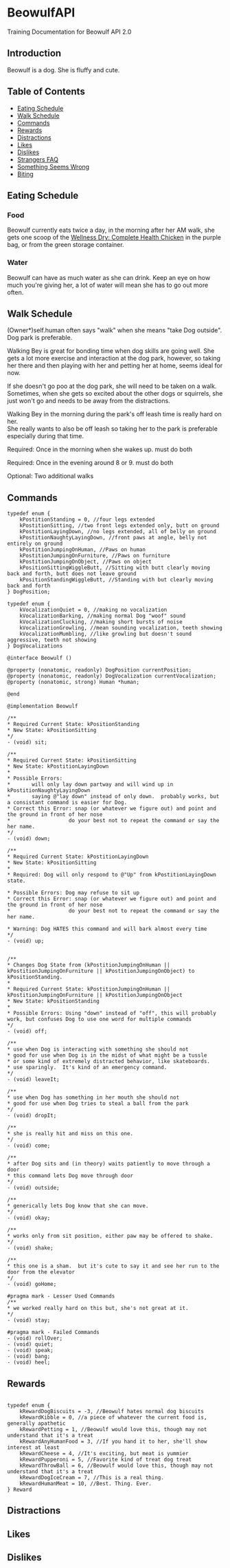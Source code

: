 BeowulfAPI
==========

Training Documentation for Beowulf API 2.0

## Introduction

Beowulf is a dog.  She is fluffy and cute.

## Table of Contents
* [Eating Schedule](#eating-schedule)
* [Walk Schedule](#walk-schedule)
* [Commands](#commands)
* [Rewards](#rewards)
* [Distractions](#distractions)
* [Likes](#likes)
* [Dislikes](#dislikes)
* [Strangers FAQ](#stranger-faq)
* [Something Seems Wrong](#something-seems-wrong)
* [Biting](#biting)

## Eating Schedule

### Food
Beowulf currently eats twice a day, in the morning after her AM walk, she gets one scoop of the [Wellness Dry: Complete Health Chicken](https://www.freshdirect.com/pdp.jsp?productId=gro_pid_4007877&catId=dog_food_dry_nat) in the purple bag, or from the green storage container.

### Water
Beowulf can have as much water as she can drink. 
Keep an eye on how much you're giving her, a lot of water will mean 
she has to go out more often.

## Walk Schedule

(Owner*)self.human often says "walk" when she means "take Dog outside".  Dog park is preferable.

Walking Bey is great for bonding time when dog skills are going well.
She gets a lot more exercise and interaction at the dog park, however,
so taking her there and then playing with her and petting her at home, seems ideal for now.

If she doesn't go poo at the dog park, she will need to be taken on a walk.  Sometimes, when she 
gets so excited about the other dogs or squirrels, she just won't go and needs to be away from the distractions.

Walking Bey in the morning during the park's off leash time is really hard on her.  
She really wants to also be off leash so taking her to the park is preferable especially
during that time.

Required: Once in the morning when she wakes up. must do both

Required: Once in the evening around 8 or 9. must do both

Optional: Two additional walks

## Commands


```objc
typedef enum {
    kPostitionStanding = 0, //four legs extended
    kPostitionSitting, //two front legs extended only, butt on ground
    kPostitionLayingDown, //no legs extended, all of belly on ground
    kPostitionNaughtyLayingDown, //front paws at angle, belly not entirely on ground
    kPostitionJumpingOnHuman, //Paws on human
    kPostitionJumpingOnFurniture, //Paws on furniture
    kPostitionJumpingOnObject, //Paws on object
    kPositionSittingWiggleButt, //Sitting with butt clearly moving back and forth, butt does not leave ground
    kPositionStandingWiggleButt, //Standing with but clearly moving back and forth
} DogPosition;

typedef enum {
    kVocalizationQuiet = 0, //making no vocalization
    kVocalizationBarking, //making normal Dog "woof" sound
    kVocalizationClucking, //making short bursts of noise 
    kVocalizationGrowling, //mean sounding vocalization, teeth showing
    kVocalizationMumbling, //like growling but doesn't sound aggressive, teeth not showing
} DogVocalizations

@interface Beowulf ()

@property (nonatomic, readonly) DogPosition currentPosition;
@property (nonatomic, readonly) DogVocalization currentVocalization;
@property (nonatomic, strong) Human *human;

@end

@implementation Beowulf

/**
* Required Current State: kPositionStanding
* New State: kPositionSitting
*/
- (void) sit;

/**
* Required Current State: kPositionSitting
* New State: kPostitionLayingDown
*
* Possible Errors: 
* 		will only lay down partway and will wind up in kPostitionNaughtyLayingDown
*		saying @"lay down" instead of only down.  probably works, but a consistant command is easier for Dog.
* Correct this Error: snap (or whatever we figure out) and point and the ground in front of her nose
* 					do your best not to repeat the command or say the her name.
*/
- (void) down;

/**
* Required Current State: kPostitionLayingDown
* New State: kPositionSitting
*
* Required: Dog will only respond to @"Up" from kPostitionLayingDown state.

* Possible Errors: Dog may refuse to sit up
* Correct this Error: snap (or whatever we figure out) and point and the ground in front of her nose
* 					do your best not to repeat the command or say the her name.

* Warning: Dog HATES this command and will bark almost every time
*/
- (void) up;


/**
* Changes Dog State from (kPostitionJumpingOnHuman || kPostitionJumpingOnFurniture || kPostitionJumpingOnObject) to kPositionStanding.
* 
* Required Current State: kPostitionJumpingOnHuman || kPostitionJumpingOnFurniture || kPostitionJumpingOnObject
* New State: kPositionStanding
* 
* Possible Errors: Using "down" instead of "off", this will probably work, but confuses Dog to use one word for multiple commands
*/
- (void) off;

/**
* use when Dog is interacting with something she should not
* good for use when Dog is in the midst of what might be a tussle
* or some kind of extremely distracted behavior, like skateboards.
* use sparingly.  It's kind of an emergency command.
*/
- (void) leaveIt;

/**
* use when Dog has something in her mouth she should not
* good for use when Dog tries to steal a ball from the park
*/
- (void) dropIt;

/**
* she is really hit and miss on this one.
*/
- (void) come;

/**
* after Dog sits and (in theory) waits patiently to move through a door
* this command lets Dog move through door
*/
- (void) outside;

/**
* generically lets Dog know that she can move.
*/
- (void) okay;

/**
* works only from sit position, either paw may be offered to shake.
*/
- (void) shake;

/**
* this one is a sham.  but it's cute to say it and see her run to the door from the elevator
*/
- (void) goHome;

#pragma mark - Lesser Used Commands
/**
* we worked really hard on this but, she's not great at it.
*/
- (void) stay;

#pragma mark - Failed Commands
- (void) rollOver;
- (void) quiet;
- (void) speak;
- (void) bang;
- (void) heel;

```

## Rewards
```objc

typedef enum {
	kRewardDogBiscuits = -3, //Beowulf hates normal dog biscuits
    kRewardKibble = 0, //a piece of whatever the current food is, generally apathetic
    kRewardPetting = 1, //Beowulf would love this, though may not understand that it's a treat
    kRewardAnyHumanFood = 3, //If you hand it to her, she'll show interest at least
    kRewardCheese = 4, //It's exciting, but meat is yummier
    kRewardPupperoni = 5, //Favorite kind of treat dog treat
    kRewardThrowBall = 6, //Beowulf would love this, though may not understand that it's a treat
    kRewardDogIceCream = 7, //This is a real thing.
    kRewardHumanMeat = 10, //Best. Thing. Ever.
} Reward

```


## Distractions



## Likes



## Dislikes


